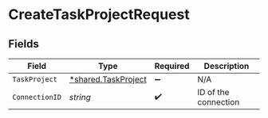 # CreateTaskProjectRequest


## Fields

| Field                                                            | Type                                                             | Required                                                         | Description                                                      |
| ---------------------------------------------------------------- | ---------------------------------------------------------------- | ---------------------------------------------------------------- | ---------------------------------------------------------------- |
| `TaskProject`                                                    | [*shared.TaskProject](../../../pkg/models/shared/taskproject.md) | :heavy_minus_sign:                                               | N/A                                                              |
| `ConnectionID`                                                   | *string*                                                         | :heavy_check_mark:                                               | ID of the connection                                             |
